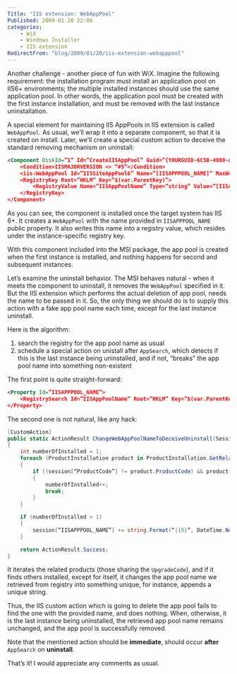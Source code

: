 ```yaml
---
Title: "IIS extension: WebAppPool"
Published: 2009-01-20 22:06
categories:
    - WiX
    - Windows Installer
    - IIS extension
RedirectFrom: "blog/2009/01/20/iis-extension-webapppool"
---
```


Another challenge - another piece of fun with WiX. Imagine the following requirement: the installation program must install an application pool on IIS6+ environments; the multiple installed instances should use the same application pool. In other words, the application pool must be created with the first instance installation, and must be removed with the last instance uninstallation.

A special element for maintaining IIS AppPools in IIS extension is called `WebAppPool`. As usual, we’ll wrap it into a separate component, so that it is created on install. Later, we’ll create a special custom action to deceive the standard removing mechanism on uninstall:

```XML
<Component DiskId=”1” Id=”CreateIISAppPool” Guid=”{YOURGUID-6C5B-4980-AD0B-E32FA2DBC1F4}” Directory=”WebsiteFolder”>
    <Condition>IISMAJORVERSION <> “#5”</Condition>
    <iis:WebAppPool Id=”IISSiteAppPool6” Name=”[IISAPPPOOL_NAME]” MaxWorkerProcesses=”1” Identity=”networkService” />
    <RegistryKey Root=”HKLM” Key=”$(var.ParentKey)”>
        <RegistryValue Name=”IISAppPoolName” Type=”string” Value=”[IISAPPPOOL_NAME]” />
    </RegistryKey>
</Component>
```

As you can see, the component is installed once the target system has IIS 6+. It creates a `WebAppPool` with the name provided in `IISAPPPOOL_NAME` public property. It also writes this name into a registry value, which resides under the instance-specific registry key.

With this component included into the MSI package, the app pool is created when the first instance is installed, and nothing happens for second and subsequent instances.

Let’s examine the uninstall behavior. The MSI behaves natural - when it meets the component to uninstall, it removes the `WebAppPool` specified in it. But the IIS extension which performs the actual deletion of app pool, needs the name to be passed in it. So, the only thing we should do is to supply this action with a fake app pool name each time, except for the last instance uninstall.

Here is the algorithm:

 1. search the registry for the app pool name as usual
 2. schedule a special action on unistall after `AppSearch`, which detects if this is the last instance being uninstalled, and if not, “breaks” the app pool name into something non-existent

The first point is quite straight-forward:

```XML
<Property Id=”IISAPPPOOL_NAME”>
    <RegistrySearch Id=”IISAppPoolName” Root=”HKLM” Key=”$(var.ParentKey)” Name=”IISAppPoolName” Type=”raw” />
</Property>
```

The second one is not natural, like any hack:

```csharp
[CustomAction]
public static ActionResult ChangeWebAppPoolNameToDeceiveUninstall(Session session)
{
    int numberOfInstalled = 1;
    foreach (ProductInstallation product in ProductInstallation.GetRelatedProducts(session[“UpgradeCode”]))
    {
        if ((session[“ProductCode”] != product.ProductCode) && product.IsInstalled)
        {
            numberOfInstalled++;
            break;
        }
    }

    if (numberOfInstalled > 1)
    {
        session[“IISAPPPOOL_NAME”] += string.Format(“|{0}”, DateTime.Now.ToLongTimeString());
    }

    return ActionResult.Success;
}
```

It iterates the related products (those sharing the `UpgradeCode`), and if it finds others installed, except for itself, it changes the app pool name we retrieved from registry into something unique, for instance, appends a unique string.

Thus, the IIS custom action which is going to delete the app pool fails to find the one with the provided name, and does nothing. When, otherwise, it is the last instance being uninstalled, the retrieved app pool name remains unchanged, and the app pool is successfully removed.

Note that the mentioned action should be **immediate**, should occur **after** `AppSearch` on **uninstall**.

That’s it! I would appreciate any comments as usual.
